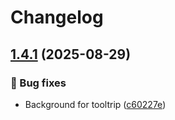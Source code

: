 # Changelog

## [1.4.1](https://github.com/zincognity/astro-github-activity/compare/1.4.0...1.4.1) (2025-08-29)


### 🐛 Bug fixes

* Background for tooltrip ([c60227e](https://github.com/zincognity/astro-github-activity/commit/c60227eb06b1656b099b6e19383fc598ace8c8d4))
